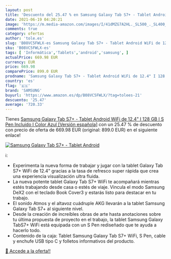 ```yaml
---
layout: post
title: 'Descuento del 25.47 % en Samsung Galaxy Tab S7+ - Tablet Android '
date: 2021-06-19 04:20:21
image: 'https://m.media-amazon.com/images/I/41dMZG7A2HL._SL500_._SL400_.jpg'
comments: true
category: ofertas
author: 'tole.es'
slug: 'B08VC5FWLX-es Samsung Galaxy Tab S7+ - Tablet Android WiFi de 12.4" I...'
sku: 'B08VC5FWLX-es'
tags: [ 'Informática','Tablets','android','samsung', ]
actualPrice: 669.98 EUR
currency: EUR
price: 669.98
comparePrice: 899.0 EUR
prodname: 'Samsung Galaxy Tab S7+ - Tablet Android WiFi de 12.4" I 128 GB I S Pen Incluido I Color Azul [Versión española]'
country: 'es'
flag: '🇪🇸'
brand: 'SAMSUNG'
buyurl: 'https://www.amazon.es/dp/B08VC5FWLX/?tag=tolees-21'
descuento: '25.47'
average: '720.33'
---
```


Tienes [Samsung Galaxy Tab S7+ - Tablet Android WiFi de 12.4" I 128 GB I S Pen Incluido I Color Azul [Versión española]](https://www.amazon.es/dp/B08VC5FWLX/?tag=tolees-21) con un 25.47 % de descuento con precio de oferta de 669.98 EUR (original: 899.0 EUR) en el siguiente enlace!

[![Samsung Galaxy Tab S7+ - Tablet Android ](https://m.media-amazon.com/images/I/41dMZG7A2HL._SL500_._SL400_.jpg)](https://www.amazon.es/dp/B08VC5FWLX/?tag=tolees-21)

ℹ️:

- Experimenta la nueva forma de trabajar y jugar con la tablet Galaxy Tab S7+ WiFi de 12.4" gracias a la tasa de refresco super rápida que crea una experiencia visualización ultra fluida.
- La nueva potente tablet Galaxy Tab S7+ WiFi te acompañará mientras estés trabajando desde casa o estés de viaje. Vincula el modo Samsung DeX2 con el teclado Book Cover3 y estarás listo para destacar en tu trabajo.
- El sonido Atmos y el altavoz cuádruple AKG llevarán a la tablet Samsung Galaxy Tab S7+ al siguiente nivel.
- Desde la creación de increíbles obras de arte hasta anotaciones sobre tu última propuesta de proyecto en el trabajo, la tablet Samsung Galaxy TabS7+ WiFi está equipada con un S Pen rediseñado que te ayuda a hacerlo todo.
- Contenido de la caja: Tablet Samsung Galaxy Tab S7+ WiFi, S Pen, cable y enchufe USB tipo C y folletos informativos del producto.

[🛒 Accede a la oferta!!](https://www.amazon.es/dp/B08VC5FWLX/?tag=tolees-21)
